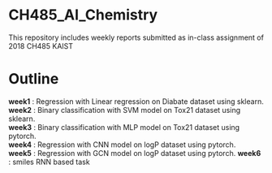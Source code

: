 # CH485_AI_Chemistry
This repository includes weekly reports submitted as in-class assignment of 2018 CH485 KAIST  

# Outline  
**week1** : Regression with Linear regression on Diabate dataset using sklearn.  
**week2** : Binary classification with SVM model on Tox21 dataset using sklearn.  
**week3** : Binary classification with MLP model on Tox21 dataset using pytorch.  
**week4** : Regression with CNN model on logP dataset using pytorch.  
**week5** : Regression with GCN model on logP dataset using pytorch.
**week6** : smiles RNN based task


